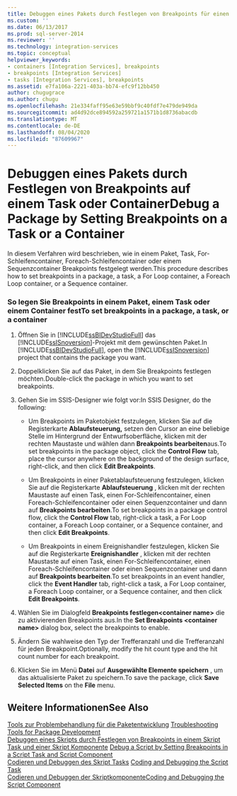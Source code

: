 ```yaml
---
title: Debuggen eines Pakets durch Festlegen von Breakpoints für einen Task oder Container | Microsoft-Dokumentation
ms.custom: ''
ms.date: 06/13/2017
ms.prod: sql-server-2014
ms.reviewer: ''
ms.technology: integration-services
ms.topic: conceptual
helpviewer_keywords:
- containers [Integration Services], breakpoints
- breakpoints [Integration Services]
- tasks [Integration Services], breakpoints
ms.assetid: e7fa106a-2221-403a-bb74-efc9f12bb450
author: chugugrace
ms.author: chugu
ms.openlocfilehash: 21e334faff95e63e59bbf9c40fdf7e479de949da
ms.sourcegitcommit: ad4d92dce894592a259721a1571b1d8736abacdb
ms.translationtype: MT
ms.contentlocale: de-DE
ms.lasthandoff: 08/04/2020
ms.locfileid: "87609967"
---
```

# <a name="debug-a-package-by-setting-breakpoints-on-a-task-or-a-container"></a><span data-ttu-id="ae529-102">Debuggen eines Pakets durch Festlegen von Breakpoints auf einem Task oder Container</span><span class="sxs-lookup"><span data-stu-id="ae529-102">Debug a Package by Setting Breakpoints on a Task or a Container</span></span>
  <span data-ttu-id="ae529-103">In diesem Verfahren wird beschrieben, wie in einem Paket, Task, For-Schleifencontainer, Foreach-Schleifencontainer oder einem Sequenzcontainer Breakpoints festgelegt werden.</span><span class="sxs-lookup"><span data-stu-id="ae529-103">This procedure describes how to set breakpoints in a package, a task, a For Loop container, a Foreach Loop container, or a Sequence container.</span></span>  
  
### <a name="to-set-breakpoints-in-a-package-a-task-or-a-container"></a><span data-ttu-id="ae529-104">So legen Sie Breakpoints in einem Paket, einem Task oder einem Container fest</span><span class="sxs-lookup"><span data-stu-id="ae529-104">To set breakpoints in a package, a task, or a container</span></span>  
  
1.  <span data-ttu-id="ae529-105">Öffnen Sie in [!INCLUDE[ssBIDevStudioFull](../includes/ssbidevstudiofull-md.md)] das [!INCLUDE[ssISnoversion](../includes/ssisnoversion-md.md)]-Projekt mit dem gewünschten Paket.</span><span class="sxs-lookup"><span data-stu-id="ae529-105">In [!INCLUDE[ssBIDevStudioFull](../includes/ssbidevstudiofull-md.md)], open the [!INCLUDE[ssISnoversion](../includes/ssisnoversion-md.md)] project that contains the package you want.</span></span>  
  
2.  <span data-ttu-id="ae529-106">Doppelklicken Sie auf das Paket, in dem Sie Breakpoints festlegen möchten.</span><span class="sxs-lookup"><span data-stu-id="ae529-106">Double-click the package in which you want to set breakpoints.</span></span>  
  
3.  <span data-ttu-id="ae529-107">Gehen Sie im SSIS-Designer wie folgt vor:</span><span class="sxs-lookup"><span data-stu-id="ae529-107">In SSIS Designer, do the following:</span></span>  
  
    -   <span data-ttu-id="ae529-108">Um Breakpoints im Paketobjekt festzulegen, klicken Sie auf die Registerkarte **Ablaufsteuerung,** setzen den Cursor an eine beliebige Stelle im Hintergrund der Entwurfsoberfläche, klicken mit der rechten Maustaste und wählen dann **Breakpoints bearbeiten**aus.</span><span class="sxs-lookup"><span data-stu-id="ae529-108">To set breakpoints in the package object, click the **Control Flow** tab, place the cursor anywhere on the background of the design surface, right-click, and then click **Edit Breakpoints**.</span></span>  
  
    -   <span data-ttu-id="ae529-109">Um Breakpoints in einer Paketablaufsteuerung festzulegen, klicken Sie auf die Registerkarte **Ablaufsteuerung** , klicken mit der rechten Maustaste auf einen Task, einen For-Schleifencontainer, einen Foreach-Schleifencontainer oder einen Sequenzcontainer und dann auf **Breakpoints bearbeiten**.</span><span class="sxs-lookup"><span data-stu-id="ae529-109">To set breakpoints in a package control flow, click the **Control Flow** tab, right-click a task, a For Loop container, a Foreach Loop container, or a Sequence container, and then click **Edit Breakpoints**.</span></span>  
  
    -   <span data-ttu-id="ae529-110">Um Breakpoints in einem Ereignishandler festzulegen, klicken Sie auf die Registerkarte **Ereignishandler** , klicken mit der rechten Maustaste auf einen Task, einen For-Schleifencontainer, einen Foreach-Schleifencontainer oder einen Sequenzcontainer und dann auf **Breakpoints bearbeiten**.</span><span class="sxs-lookup"><span data-stu-id="ae529-110">To set breakpoints in an event handler, click the **Event Handler** tab, right-click a task, a For Loop container, a Foreach Loop container, or a Sequence container, and then click **Edit Breakpoints**.</span></span>  
  
4.  <span data-ttu-id="ae529-111">Wählen Sie im Dialogfeld **Breakpoints festlegen\<container name>** die zu aktivierenden Breakpoints aus.</span><span class="sxs-lookup"><span data-stu-id="ae529-111">In the **Set Breakpoints \<container name>** dialog box, select the breakpoints to enable.</span></span>  
  
5.  <span data-ttu-id="ae529-112">Ändern Sie wahlweise den Typ der Trefferanzahl und die Trefferanzahl für jeden Breakpoint.</span><span class="sxs-lookup"><span data-stu-id="ae529-112">Optionally, modify the hit count type and the hit count number for each breakpoint.</span></span>  
  
6.  <span data-ttu-id="ae529-113">Klicken Sie im Menü **Datei** auf **Ausgewählte Elemente speichern** , um das aktualisierte Paket zu speichern.</span><span class="sxs-lookup"><span data-stu-id="ae529-113">To save the package, click **Save Selected Items** on the **File** menu.</span></span>  
  
## <a name="see-also"></a><span data-ttu-id="ae529-114">Weitere Informationen</span><span class="sxs-lookup"><span data-stu-id="ae529-114">See Also</span></span>  
 <span data-ttu-id="ae529-115">[Tools zur Problembehandlung für die Paketentwicklung](troubleshooting/troubleshooting-tools-for-package-development.md) </span><span class="sxs-lookup"><span data-stu-id="ae529-115">[Troubleshooting Tools for Package Development](troubleshooting/troubleshooting-tools-for-package-development.md) </span></span>  
 <span data-ttu-id="ae529-116">[Debuggen eines Skripts durch Festlegen von Breakpoints in einem Skript Task und einer Skript Komponente](data-flow/transformations/script-component.md) </span><span class="sxs-lookup"><span data-stu-id="ae529-116">[Debug a Script by Setting Breakpoints in a Script Task and Script Component](data-flow/transformations/script-component.md) </span></span>  
 <span data-ttu-id="ae529-117">[Codieren und Debuggen des Skript Tasks](control-flow/script-task.md) </span><span class="sxs-lookup"><span data-stu-id="ae529-117">[Coding and Debugging the Script Task](control-flow/script-task.md) </span></span>  
 [<span data-ttu-id="ae529-118">Codieren und Debuggen der Skriptkomponente</span><span class="sxs-lookup"><span data-stu-id="ae529-118">Coding and Debugging the Script Component</span></span>](extending-packages-scripting/data-flow-script-component/coding-and-debugging-the-script-component.md)  
  
  
